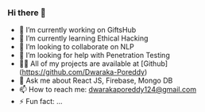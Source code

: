 ### Hi there 👋


- 🔭 I’m currently working on GiftsHub
- 🌱 I’m currently learning Ethical Hacking
- 👯 I’m looking to collaborate on NLP
- 🤔 I’m looking for help with Penetration Testing
- 👨‍💻 All of my projects are available at [Github] (https://github.com/Dwaraka-Poreddy)
- 💬 Ask me about React JS, Firebase, Mongo DB
- 📫 How to reach me: dwarakaporeddy124@gmail.com
- ⚡ Fun fact: ...

